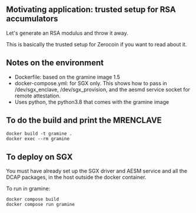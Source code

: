
## Motivating application: trusted setup for RSA accumulators

Let's generate an RSA modulus and throw it away.

This is basically the trusted setup for Zerocoin if you want to read about it.

## Notes on the environment
- Dockerfile: based on the gramine image 1.5
- docker-compose.yml: for SGX only. This shows how to pass in /dev/sgx_enclave, /dev/sgx_provision, and the aesmd service socket for remote attestation.
- Uses python, the python3.8 that comes with the gramine image

## To do the build and print the MRENCLAVE

```shell
docker build -t gramine .
docker exec --rm gramine 
```

## To deploy on SGX
You must have already set up the SGX driver and AESM service and all the DCAP packages, in the host outside the docker container.

To run in gramine:
```shell
docker compose build
docker compose run gramine
```


